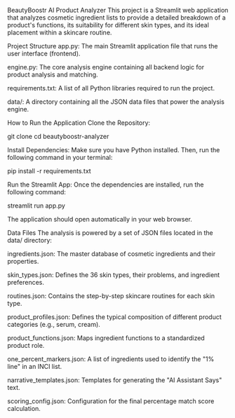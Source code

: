 BeautyBoostr AI Product Analyzer
This project is a Streamlit web application that analyzes cosmetic ingredient lists to provide a detailed breakdown of a product's functions, its suitability for different skin types, and its ideal placement within a skincare routine.

Project Structure
app.py: The main Streamlit application file that runs the user interface (frontend).

engine.py: The core analysis engine containing all backend logic for product analysis and matching.

requirements.txt: A list of all Python libraries required to run the project.

data/: A directory containing all the JSON data files that power the analysis engine.

How to Run the Application
Clone the Repository:

git clone <your-repository-url>
cd beautyboostr-analyzer

Install Dependencies:
Make sure you have Python installed. Then, run the following command in your terminal:

pip install -r requirements.txt

Run the Streamlit App:
Once the dependencies are installed, run the following command:

streamlit run app.py

The application should open automatically in your web browser.

Data Files
The analysis is powered by a set of JSON files located in the data/ directory:

ingredients.json: The master database of cosmetic ingredients and their properties.

skin_types.json: Defines the 36 skin types, their problems, and ingredient preferences.

routines.json: Contains the step-by-step skincare routines for each skin type.

product_profiles.json: Defines the typical composition of different product categories (e.g., serum, cream).

product_functions.json: Maps ingredient functions to a standardized product role.

one_percent_markers.json: A list of ingredients used to identify the "1% line" in an INCI list.

narrative_templates.json: Templates for generating the "AI Assistant Says" text.

scoring_config.json: Configuration for the final percentage match score calculation.

